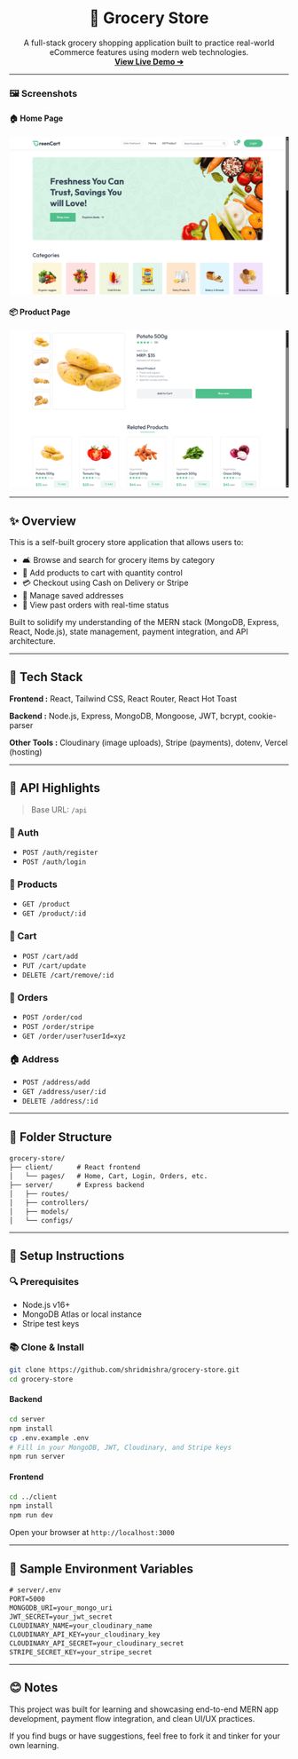<h1 align="center">🍏 Grocery Store</h1>

<p align="center">
  A full-stack grocery shopping application built to practice real-world eCommerce features using modern web technologies.
  <br />
  <a href="https://grocery-store-shrid.vercel.app/" target="_blank"><strong>View Live Demo ➔</strong></a>
</p>

---

### 🖼️ Screenshots

#### 🏠 Home Page

![Home](./client/public/home.png)

#### 📦 Product Page

![Product Page](./client/public/product-page.png)

---

## ✨ Overview

This is a self-built grocery store application that allows users to:

* 🛋️ Browse and search for grocery items by category
* 🛒 Add products to cart with quantity control
* 💳 Checkout using Cash on Delivery or Stripe
* 📄 Manage saved addresses
* 💼 View past orders with real-time status

Built to solidify my understanding of the MERN stack (MongoDB, Express, React, Node.js), state management, payment integration, and API architecture.

---

## 🔧 Tech Stack

**Frontend :**
React, Tailwind CSS, React Router, React Hot Toast

**Backend :**
Node.js, Express, MongoDB, Mongoose, JWT, bcrypt, cookie-parser

**Other Tools :**
Cloudinary (image uploads), Stripe (payments), dotenv, Vercel (hosting)

---

## 📡 API Highlights

> Base URL: `/api`

### 🔑 Auth

* `POST /auth/register`
* `POST /auth/login`

### 🍒 Products

* `GET /product`
* `GET /product/:id`

### 🛒 Cart

* `POST /cart/add`
* `PUT /cart/update`
* `DELETE /cart/remove/:id`

### 💼 Orders

* `POST /order/cod`
* `POST /order/stripe`
* `GET /order/user?userId=xyz`

### 🏠 Address

* `POST /address/add`
* `GET /address/user/:id`
* `DELETE /address/:id`

---

## 📅 Folder Structure

```
grocery-store/
├── client/      # React frontend
│   └── pages/   # Home, Cart, Login, Orders, etc.
├── server/      # Express backend
│   ├── routes/
│   ├── controllers/
│   ├── models/
│   └── configs/
```

---

## 🚀 Setup Instructions

### 🔍 Prerequisites

* Node.js v16+
* MongoDB Atlas or local instance
* Stripe test keys

### 📚 Clone & Install

```bash
git clone https://github.com/shridmishra/grocery-store.git
cd grocery-store
```

#### Backend

```bash
cd server
npm install
cp .env.example .env
# Fill in your MongoDB, JWT, Cloudinary, and Stripe keys
npm run server
```

#### Frontend

```bash
cd ../client
npm install
npm run dev
```

Open your browser at `http://localhost:3000`

---

## 🔢 Sample Environment Variables

```env
# server/.env
PORT=5000
MONGODB_URI=your_mongo_uri
JWT_SECRET=your_jwt_secret
CLOUDINARY_NAME=your_cloudinary_name
CLOUDINARY_API_KEY=your_cloudinary_key
CLOUDINARY_API_SECRET=your_cloudinary_secret
STRIPE_SECRET_KEY=your_stripe_secret
```

---



## 😊 Notes

This project was built for learning and showcasing end-to-end MERN app development, payment flow integration, and clean UI/UX practices.

If you find bugs or have suggestions, feel free to fork it and tinker for your own learning.
